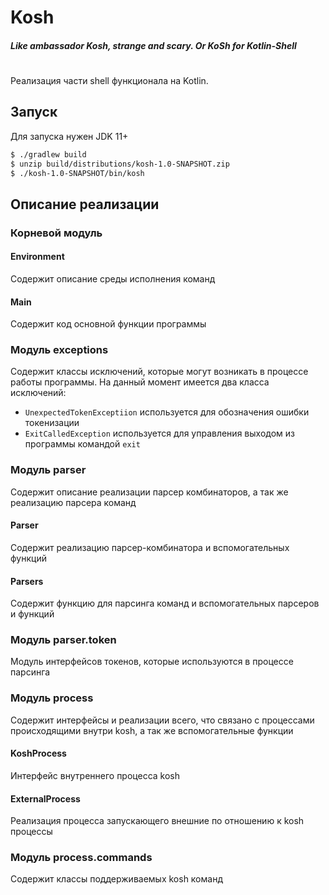 # Kosh
##### Like ambassador Kosh, strange and scary. Or KoSh for Kotlin-Shell
#

Реализация части shell функционала на Kotlin.

## Запуск
Для запуска нужен JDK 11+
```sh
$ ./gradlew build
$ unzip build/distributions/kosh-1.0-SNAPSHOT.zip
$ ./kosh-1.0-SNAPSHOT/bin/kosh
```

## Описание реализации

### Корневой модуль

#### Environment
Содержит описание среды исполнения команд

#### Main
Содержит код основной функции программы


### Модуль exceptions
Содержит классы исключений, которые могут возникать в процессе работы программы.
На данный момент имеется два класса исключений:
- `UnexpectedTokenExceptiion` используется для обозначения ошибки токенизации
- `ExitCalledException` используется для управления выходом из программы командой `exit`


### Модуль parser
Содержит описание реализации парсер комбинаторов, а так же реализацию парсера команд

#### Parser
Содержит реализацию парсер-комбинатора и вспомогательных функций

#### Parsers
Содержит функцию для парсинга команд и вспомогательных парсеров и функций


### Модуль parser.token
Модуль интерфейсов токенов, которые используются в процессе парсинга


### Модуль process
Содержит интерфейсы и реализации всего, что связано с процессами происходящими внутри kosh, а так же вспомогательные функции

#### KoshProcess
Интерфейс внутреннего процесса kosh

#### ExternalProcess
Реализация процесса запускающего внешние по отношению к kosh процессы


### Модуль process.commands
Содержит классы поддерживаемых kosh команд
